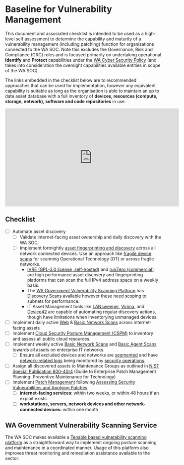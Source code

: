 # Baseline for Vulnerability Management

This document and associated checklist is intended to be used as a high-level self assessment to determine the capability and maturity of a vulnerability management (including patching) function for organisations connected to the WA SOC. Note this excludes the Governance, Risk and Compliance (GRC) roles and is focused primarily on undertaking operational **Identify** and **Protect** capabilities under the [WA Cyber Security Policy](https://www.wa.gov.au/government/publications/wa-government-cyber-security-policy) (and takes into consideration the oversight capabilities available entities in scope of the WA SOC).

The links embedded in the checklist below are to recommended approaches that can be used for implementation, however any equivalent capability is suitable as long as the organisation is able to maintain an up to date asset database with a full inventory of **devices, resources (compute, storage, network), software and code repositories** in use.

<iframe width="560" height="315" src="https://www.youtube-nocookie.com/embed/PzX8NLPaxNk?si=rNT0sT5Hj4E_3cJS" title="YouTube video player" frameborder="0" allow="accelerometer; autoplay; clipboard-write; encrypted-media; gyroscope; picture-in-picture; web-share" allowfullscreen></iframe>

## Checklist

- [ ] Automate asset discovery
    - [ ] Validate internet-facing asset ownership and daily discovery with the WA SOC.
    - [ ] Implement fortnightly [asset fingerprinting and discovery](https://www.runzero.com/docs/discovering-assets/) across all network connected devices. Use an approach like [fragile device scans](../guidelines/runzero-ot.md) for scanning Operational Technology (OT) or across fragile networks.
        - [IVRE (GPL-3.0 license, self-hosted)](https://ivre.rocks) and [runZero (commercial)](https://www.runzero.com) are high performance asset discovery and fingerprinting platforms that can scan the full IPv4 address space on a weekly basis.
        - The [WA Government Vulnerability Scanning Platform](https://www.wa.gov.au/organisation/department-of-the-premier-and-cabinet/vulnerability-scanning-service) has [Discovery Scans](https://www.wa.gov.au/organisation/department-of-the-premier-and-cabinet/vulnerability-scanning-service) available however these need scoping to subnets for performance.
        - IT Asset Management tools like [LANsweeper](https://www.lansweeper.com/it-network-discovery/), [Virima](https://www.virima.com/features/discovery/), and [Device42](https://www.device42.com/discovery/) are capable of automating regular discovery actions, though have limitations when inventorying unmanaged devices.
- [ ] Implement daily active [Web](https://www.tenable.com/products/tenable-io/web-application-scanning) & [Basic Network Scans](https://docs.tenable.com/nessus/Content/ScanAndPolicyTemplates.htm#Scanner_Templates) across internet-facing assets 
- [ ] Implement [Cloud Security Posture Management (CSPM)](https://soc.cyber.wa.gov.au/guidelines/secure-configuration/#infrastructure-public-cloud-and-on-premise-compute-and-storage-configuration-monitoring) to inventory and assess all public cloud resources.
- [ ] Implement weekly active [Basic Network Scans](https://docs.tenable.com/nessus/Content/ScanAndPolicyTemplates.htm#Scanner_Templates) and [Basic Agent Scans](https://docs.tenable.com/nessus/Content/ScanAndPolicyTemplates.htm#Scanner_Templates) towards all assets on enterprise IT networks.
    - [ ] Ensure all excluded devices and networks are [segmented](../guidelines/further-five.md#network-segmentation) and have [network-related logs](../guidelines/further-five.md#implementation-guidance-leveraging-network-related-logs) being monitored by [security operations](security-operations.md).
- [ ] Assign all discovered assets to Maintenance Groups as outlined in [NIST Special Publication 800-40r4](https://nvlpubs.nist.gov/nistpubs/SpecialPublications/NIST.SP.800-40r4.pdf) (Guide to Enterprise Patch Management Planning: Preventive Maintenance for Technology)
- [ ] Implement [Patch Management](../guidelines/patch-management.md) following [Assessing Security Vulnerabilities and Applying Patches](https://www.cyber.gov.au/resources-business-and-government/maintaining-devices-and-systems/system-hardening-and-administration/system-administration/assessing-security-vulnerabilities-and-applying-patches)
    - [ ] **internet-facing services**: within two weeks, or within 48 hours if an exploit exists
    - [ ] **workstations, servers, network devices and other network-connected devices:** within one month

## WA Government Vulnerability Scanning Service

The WA SOC makes available a [Tenable based vulnerability scanning platform](https://www.wa.gov.au/organisation/department-of-the-premier-and-cabinet/vulnerability-scanning-service-description) as a straightforward way to implement ongoing posture scanning and maintenance in a coordinated manner. Usage of this platform also improves threat monitoring and remediation assistance available to the sector.
